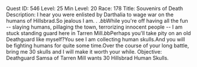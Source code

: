 Quest ID: 546
Level: 25
Min Level: 20
Race: 178
Title: Souvenirs of Death
Description: I hear you were enlisted by Darthalia to wage war on the humans of Hillsbrad.So jealous I am. . .$b$bWhile you're off having all the fun -- slaying humans, pillaging the town, terrorizing innocent people -- I am stuck standing guard here in Tarren Mill.$b$bPerhaps you'll take pity on an old Deathguard like myself?You see I am collecting human skulls.And you will be fighting humans for quite some time.Over the course of your long battle, bring me 30 skulls and I will make it worth your while.
Objective: Deathguard Samsa of Tarren Mill wants 30 Hillsbrad Human Skulls.
